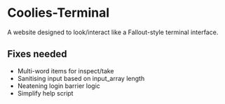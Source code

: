 # Coolies-Terminal
A website designed to look/interact like a Fallout-style terminal interface.

## Fixes needed
- Multi-word items for inspect/take
- Sanitising input based on input_array length
- Neatening login barrier logic
- Simplify help script
